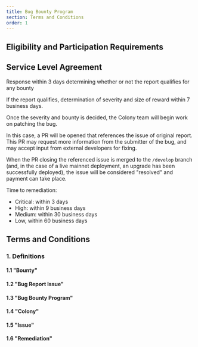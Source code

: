 ```yaml
---
title: Bug Bounty Program
section: Terms and Conditions
order: 1
---
```

## Eligibility and Participation Requirements



## Service Level Agreement

Response within 3 days determining whether or not the report qualifies for any bounty

If the report qualifies, determination of severity and size of reward within 7 business days.

Once the severity and bounty is decided, the Colony team will begin work on patching the bug.

In this case, a PR will be opened that references the issue of original report. This PR may request more information from the submitter of the bug, and may accept input from external developers for fixing.

When the PR closing the referenced issue is merged to the `/develop` branch (and, in the case of a live mainnet deployment, an upgrade has been successfully deployed), the issue will be considered "resolved" and payment can take place.

Time to remediation:
* Critical: within 3 days
* High: within 9 business days
* Medium: within 30 business days
* Low, within 60 business days


## Terms and Conditions

### 1. Definitions

#### 1.1 "Bounty"

#### 1.2 "Bug Report Issue"

#### 1.3 "Bug Bounty Program"

#### 1.4 "Colony"

#### 1.5 "Issue"

#### 1.6 "Remediation"
